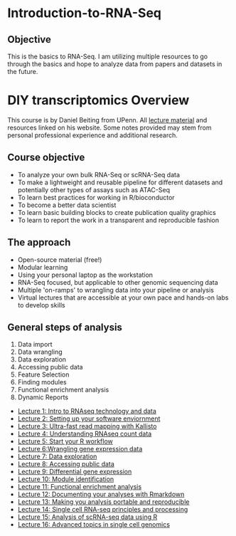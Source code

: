 # Introduction-to-RNA-Seq
## Objective
This is the basics to RNA-Seq. I am utilizing multiple resources to go through the basics and hope to analyze data from papers and datasets in the future.

# DIY transcriptomics Overview
This course is by Daniel Beiting from UPenn. All [lecture material](https://diytranscriptomics.com/) and resources linked on his website. Some notes provided may stem from personal professional experience and additional research.

## Course objective
- To analyze your own bulk RNA-Seq or scRNA-Seq data
- To make a lightweight and reusable pipeline for different datasets and potentially other types of assays such as ATAC-Seq
- To learn best practices for working in R/bioconductor
- To become a better data scientist
- To learn basic building blocks to create publication quality graphics
- To learn to report the work in a transparent and reproducible fashion

## The approach
- Open-source material (free!)
- Modular learning
- Using your personal laptop as the workstation
- RNA-Seq focused, but applicable to other genomic sequencing data
- Multiple 'on-ramps' to wrangling data into your pipeline or analysis
- Virtual lectures that are accessible at your own pace and hands-on labs to develop skills

## General steps of analysis
1. Data import
2. Data wrangling
3. Data exploration
4. Accessing public data
5. Feature Selection
6. Finding modules
7. Functional enrichment analysis
8. Dynamic Reports

- [Lecture 1: Intro to RNAseq technology and data](./Lecture01:Intro/Lecture1.md)
- [Lecture 2: Setting up your software enviornment](./Lecture02:SettingUp/Lecture2.md)
- [Lecture 3: Ultra-fast read mapping with Kallisto](./Lecture03:Kallisto/Lecture3.md)
- [Lecture 4: Understanding RNAseq count data](./Lecture04:RNASeqCount/Lecture4.md)
- [Lecture 5: Start your R workflow](./Lecture05:RWorkflow/Lecture5.md)
- [Lecture 6:Wrangling gene expression data](./Lecture06:Wrangling/Lecture6.md)
- [Lecture 7: Data exploration](./Lecture07:Explore/Lecture7.md)
- [Lecture 8: Accessing public data](./Lecture08:PublicData/Lecture8.md)
- [Lecture 9: Differential gene expression](./Lecture09:Differential/Lecture9.md)
- [Lecture 10: Module identification](./Lecture10:ModuleID/Lecture10.md)
- [Lecture 11: Functional enrichment analysis](./Lecture11:Enrichment/Lecture11.md)
- [Lecture 12: Documenting your analyses with Rmarkdown](./Lecture12:RMarkdown/Lecture12.md)
- [Lecture 13: Making you analysis portable and reproducible](./Lecture13:Reproducible/Lecture13.md)
- [Lecture 14: Single cell RNA-seq principles and processing](./Lecture14:scRNAseq/Lecture14.md)
- [Lecture 15: Analysis of scRNA-seq data using R](./Lecture15:scRNAseqAnalysis/Lecture15.md)
- [Lecture 16: Advanced topics in single cell genomics](./Lecture16:AdvancedTopics/Lecture16.md)
